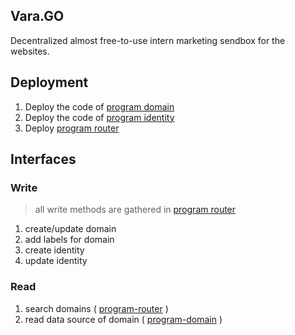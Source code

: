 ## Vara.GO
Decentralized almost free-to-use intern marketing sendbox for the websites.

## Deployment

1. Deploy the code of [program domain](./domain) 
2. Deploy the code of [program identity](https://github.com/breathx/demo-identity)
3. Deploy [program router](./)

## Interfaces

### Write

> all write methods are gathered in [program router](./)

1. create/update domain
2. add labels for domain
3. create identity 
4. update identity

### Read

1. search domains ( [program-router](./state) )
2. read data source of domain ( [program-domain](./domain/state) )
